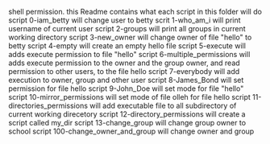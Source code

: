 shell permission. this Readme contains what each script in this folder will do
script 0-iam_betty will change user to betty
scrit 1-who_am_i will print username of current user
script 2-groups will print all groups in current working directory
script 3-new_owner will change owner of file "hello" to betty
script 4-empty  will create an empty hello file
script 5-execute will adds execute permission to file "hello"
script 6-multiple_permissions will adds execute permission to the owner and the group owner, and read permission to other users, to the file hello
script 7-everybody will add execution to owner, group and other user
script 8-James_Bond will set permission for file hello
script 9-John_Doe will set mode for file "hello"
script 10-mirror_permissions will set mode of file olleh for file hello
script 11-directories_permissions will add executable file to all subdirectory of current working direcetory
script 12-directory_permissions will create a script called my_dir
script 13-change_group will change group owner to school
script 100-change_owner_and_group will change owner and group
